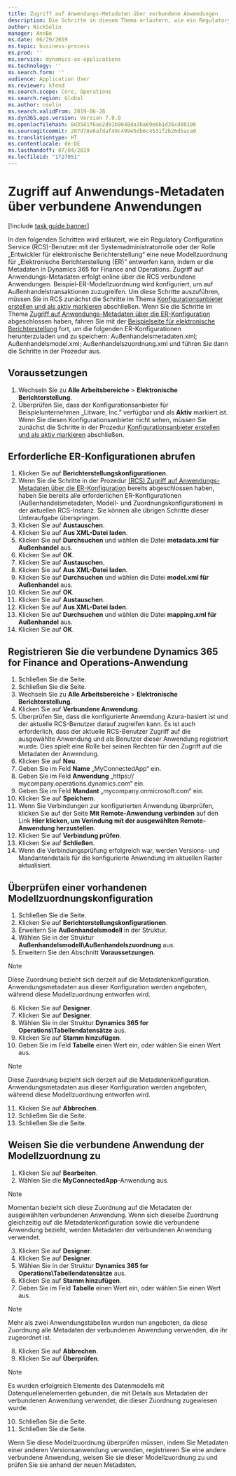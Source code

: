 ```yaml
---
title: Zugriff auf Anwendungs-Metadaten über verbundene Anwendungen
description: Die Schritte in diesem Thema erläutern, wie ein Regulatory configuration service (RCS)-Benutzer eine neue Modellzuordnung für elektronische Berichterstellung (ER) entwerfen kann, indem er die Metadaten in Finance and Operations verwendet.
author: NickSelin
manager: AnnBe
ms.date: 06/29/2019
ms.topic: business-process
ms.prod: ''
ms.service: dynamics-ax-applications
ms.technology: ''
ms.search.form: ''
audience: Application User
ms.reviewer: kfend
ms.search.scope: Core, Operations
ms.search.region: Global
ms.author: nselin
ms.search.validFrom: 2019-06-28
ms.dyn365.ops.version: Version 7.0.0
ms.openlocfilehash: 8d3581f6ae2d91b9648da3ba69e6b1d36cd08196
ms.sourcegitcommit: 287d78e6afdaf40c499e5db6c4531f2b26dbaca0
ms.translationtype: HT
ms.contentlocale: de-DE
ms.lasthandoff: 07/04/2019
ms.locfileid: "1727051"
---
```

# <a name="access-application-metadata-by-using-connected-applications"></a>Zugriff auf Anwendungs-Metadaten über verbundene Anwendungen

[!include [task guide banner](../../includes/task-guide-banner.md)]

In den folgenden Schritten wird erläutert, wie ein Regulatory Configuration Service (RCS)-Benutzer mit der Systemadministratorrolle oder der Rolle „Entwickler für elektronische Berichterstellung“ eine neue Modellzuordnung für „Elektronische Berichterstellung (ER)“ entwerfen kann, indem er die Metadaten in Dynamics 365 for Finance and Operations. Zugriff auf Anwendungs-Metadaten erfolgt online über die RCS verbundene Anwendungen. Beispiel-ER-Modellzuordnung wird konfiguriert, um auf Außenhandelstransaktionen zuzugreifen. Um diese Schritte auszuführen, müssen Sie in RCS zunächst die Schritte im Thema [Konfigurationsanbieter erstellen und als aktiv markieren](er-configuration-provider-mark-it-active-2016-11.md) abschließen. Wenn Sie die Schritte im Thema [Zugriff auf Anwendungs-Metadaten über die ER-Konfiguration](access-application-metadata-er-configuration.md) abgeschlossen haben, fahren Sie mit der [Beispielseite für elektronische Berichterstellung](https://go.microsoft.com/fwlink/?linkid=862266) fort, um die folgenden ER-Konfigurationen herunterzuladen und zu speichern: Außenhandelsmetadaten.xml; Außenhandelsmodel.xml; Außenhandelszuordnung.xml und führen Sie dann die Schritte in der Prozedur aus.

## <a name="prerequisites"></a>Voraussetzungen
1. Wechseln Sie zu **Alle Arbeitsbereiche** > **Elektronische Berichterstellung**. 
2. Überprüfen Sie, dass der Konfigurationsanbieter für Beispielunternehmen „Litware, Inc.” verfügbar und als **Aktiv** markiert ist. Wenn Sie diesen Konfigurationsanbieter nicht sehen, müssen Sie zunächst die Schritte in der Prozedur [Konfigurationsanbieter erstellen und als aktiv markieren](er-configuration-provider-mark-it-active-2016-11.md) abschließen. 

## <a name="get-required-er-configurations"></a>Erforderliche ER-Konfigurationen abrufen
1. Klicken Sie auf **Berichterstellungskonfigurationen**. 
2. Wenn Sie die Schritte in der Prozedur [(RCS) Zugriff auf Anwendungs-Metadaten über die ER-Konfiguration](access-application-metadata-er-configuration.md) bereits abgeschlossen haben, haben Sie bereits alle erforderlichen ER-Konfigurationen (Außenhandelsmetadaten, Modell- und Zuordnungskonfigurationen) in der aktuellen RCS-Instanz. Sie können alle übrigen Schritte dieser Unteraufgabe überspringen. 
3. Klicken Sie auf **Austauschen**. 
4. Klicken Sie auf **Aus XML-Datei laden**. 
5. Klicken Sie auf **Durchsuchen** und wählen die Datei **metadata.xml für Außenhandel** aus. 
6. Klicken Sie auf **OK**. 
7. Klicken Sie auf **Austauschen**. 
8. Klicken Sie auf **Aus XML-Datei laden**. 
9. Klicken Sie auf **Durchsuchen** und wählen die Datei **model.xml für Außenhandel** aus. 
10. Klicken Sie auf **OK**. 
11. Klicken Sie auf **Austauschen**. 
12. Klicken Sie auf **Aus XML-Datei laden**. 
13. Klicken Sie auf **Durchsuchen** und wählen die Datei **mapping.xml für Außenhandel** aus. 
14. Klicken Sie auf **OK**. 

## <a name="register-connected-dynamics-365-for-finance-and-operations-application"></a>Registrieren Sie die verbundene Dynamics 365 for Finance and Operations-Anwendung
1. Schließen Sie die Seite. 
2. Schließen Sie die Seite. 
3. Wechseln Sie zu **Alle Arbeitsbereiche** > **Elektronische Berichterstellung**. 
4. Klicken Sie auf **Verbundene Anwendung**. 
5. Überprüfen Sie, dass die konfigurierte Anwendung Azura-basiert ist und der aktuelle RCS-Benutzer darauf zugreifen kann. Es ist auch erforderlich, dass der aktuelle RCS-Benutzer Zugriff auf die ausgewählte Anwendung und als Benutzer dieser Anwendung registriert wurde. Dies spielt eine Rolle bei seinen Rechten für den Zugriff auf die Metadaten der Anwendung. 
6. Klicken Sie auf **Neu**. 
7. Geben Sie im Feld **Name** „MyConnectedApp“ ein. 
8. Geben Sie im Feld **Anwendung** „https:// mycompany.operations.dynamics.com“ ein. 
9. Geben Sie im Feld **Mandant** „mycompany.onmicrosoft.com“ ein. 
10. Klicken Sie auf **Speichern**. 
11. Wenn Sie Verbindungen zur konfigurierten Anwendung überprüfen, klicken Sie auf der Seite **Mit Remote-Anwendung verbinden** auf den Link **Hier klicken, um Verindung mit der ausgewählten Remote-Anwendung herzustellen**. 
12. Klicken Sie auf **Verbindung prüfen**. 
13. Klicken Sie auf **Schließen**. 
14. Wenn die Verbindungsprüfung erfolgreich war, werden Versions- und Mandantendetails für die konfigurierte Anwendung im aktuellen Raster aktualisiert. 

## <a name="review-existing-model-mapping-configuration"></a>Überprüfen einer vorhandenen Modellzuordnungskonfiguration
1. Schließen Sie die Seite. 
2. Klicken Sie auf **Berichterstellungskonfigurationen**. 
3. Erweitern Sie **Außenhandelsmodell** in der Struktur. 
4. Wählen Sie in der Struktur **Außenhandelsmodell\Außenhandelszuordnung** aus. 
5. Erweitern Sie den Abschnitt **Voraussetzungen**. 

> [!NOTE]
> Diese Zuordnung bezieht sich derzeit auf die Metadatenkonfiguration. Anwendungsmetadaten aus dieser Konfiguration werden angeboten, während diese Modellzuordnung entworfen wird. 

6. Klicken Sie auf **Designer**. 
7. Klicken Sie auf **Designer**. 
8. Wählen Sie in der Struktur **Dynamics 365 for Operations\Tabellendatensätze** aus. 
9. Klicken Sie auf **Stamm hinzufügen**. 
10. Geben Sie im Feld **Tabelle** einen Wert ein, oder wählen Sie einen Wert aus. 

> [!NOTE]
> Diese Zuordnung bezieht sich derzeit auf die Metadatenkonfiguration. Anwendungsmetadaten aus dieser Konfiguration werden angeboten, während diese Modellzuordnung entworfen wird. 

11. Klicken Sie auf **Abbrechen**. 
12. Schließen Sie die Seite. 
13. Schließen Sie die Seite. 

## <a name="assign-connected-application-to-model-mapping"></a>Weisen Sie die verbundene Anwendung der Modellzuordnung zu 
1. Klicken Sie auf **Bearbeiten**. 
2. Wählen Sie die **MyConnectedApp**-Anwendung aus. 

> [!NOTE]
> Momentan bezieht sich diese Zuordnung auf die Metadaten der ausgewählten verbundenen Anwendung. Wenn sich dieselbe Zuordnung gleichzeitig auf die Metadatenkonfiguration sowie die verbundene Anwendung bezieht, werden Metadaten der verbundenen Anwendung verwendet. 

3. Klicken Sie auf **Designer**. 
4. Klicken Sie auf **Designer**. 
5. Wählen Sie in der Struktur **Dynamics 365 for Operations\Tabellendatensätze** aus. 
6. Klicken Sie auf **Stamm hinzufügen**. 
7. Geben Sie im Feld **Tabelle** einen Wert ein, oder wählen Sie einen Wert aus. 

> [!NOTE]
> Mehr als zwei Anwendungstabellen wurden nun angeboten, da diese Zuordnung alle Metadaten der verbundenen Anwendung verwenden, die ihr zugeordnet ist. 

8. Klicken Sie auf **Abbrechen**. 
9. Klicken Sie auf **Überprüfen**. 

> [!NOTE]
> Es wurden erfolgreich Elemente des Datenmodells mit Datenquellenelementen gebunden, die mit Details aus Metadaten der verbundenen Anwendung verwendet, die dieser Zuordnung zugewiesen wurde. 

10. Schließen Sie die Seite. 
11. Schließen Sie die Seite. 

Wenn Sie diese Modellzuordnung überprüfen müssen, indem Sie Metadaten einer anderen Versionsanwendung verwenden, registrieren Sie eine andere verbundene Anwendung, weisen Sie sie dieser Modellzuordnung zu und prüfen Sie sie anhand der neuen Metadaten.
